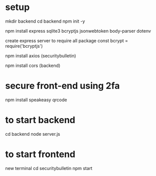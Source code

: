 # setup
mkdir backend
cd backend
npm init -y

npm install express sqlite3 bcryptjs jsonwebtoken body-parser dotenv

create express server to require all package
const bcrypt = require('bcryptjs')

npm install axios (securitybulletin)

npm install cors (backend)

# secure front-end using 2fa
npm install speakeasy qrcode

# to start backend
cd backend
node server.js

# to start frontend 
new terminal
cd securitybulletin
npm start

